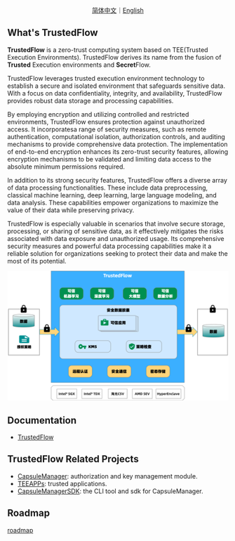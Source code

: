 <p align="center">
<a href="./README.zh-CN.md">简体中文</a>｜<a href="./README.md">English</a>
</p>

## What's TrustedFlow

**TrustedFlow** is a zero-trust computing system based on TEE(Trusted Execution Environments). TrustedFlow derives its name from the fusion of **Trusted** Execution environments and **Secret**Flow. 

TrustedFlow leverages trusted execution environment technology to establish a secure and isolated environment that safeguards sensitive data. With a focus on data confidentiality, integrity, and availability, TrustedFlow provides robust data storage and processing capabilities.

By employing encryption and utilizing controlled and restricted environments, TrustedFlow ensures protection against unauthorized access. It incorporatesa range of security measures, such as remote authentication, computational isolation, authorization controls, and auditing mechanisms to provide comprehensive data protection. The implementation of end-to-end encryption enhances its zero-trust security features, allowing encryption mechanisms to be validated and limiting data access to the absolute minimum permissions required.

In addition to its strong security features, TrustedFlow offers a diverse array of data processing functionalities. These include data preprocessing, classical machine learning, deep learning, large language modeling, and data analysis. These capabilities empower organizations to maximize the value of their data while preserving privacy.

TrustedFlow is especially valuable in scenarios that involve secure storage, processing, or sharing of sensitive data, as it effectively mitigates the risks associated with data exposure and unauthorized usage. Its comprehensive security measures and powerful data processing capabilities make it a reliable solution for organizations seeking to protect their data and make the most of its potential.

![trustedflow](./docs/images/trustedflow.png)

## Documentation

- [TrustedFlow](https://www.secretflow.org.cn/docs/trustedflow)

## TrustedFlow Related Projects

- [CapsuleManager](https://github.com/secretflow/capsule-manager): authorization and key management module.
- [TEEAPPs](https://github.com/secretflow/teeapps): trusted applications.
- [CapsuleManagerSDK](https://github.com/secretflow/capsule-manager-sdk): the CLI tool and sdk for CapsuleManager.

## Roadmap

[roadmap](./docs/advanced_topic/roadmap.md)